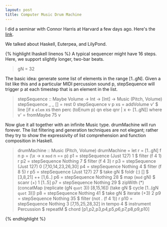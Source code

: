 ```yaml
---
layout: post
title: Computer Music Drum Machine
---
```

I did a seminar with Connor Harris at Harvard a few days ago. Here's the [link](https://manual.cs50.net/seminars/).

We talked about Haskell, Euterpea, and LilyPond.

{% highlight lhaskell linenos %}
A typical sequencer might have 16 steps. Here, we support slightly longer,
two-bar beats.

> gN = 32

The basic idea: generate some list of elements in the range [1..gN]. Given a
list like this and a particular MIDI percussion sound p, stepSequence will
trigger p at each timestep that is an element in the list.

> stepSequence :: Maybe Volume -> Int -> [Int] -> Music (Pitch, Volume)
> stepSequence _ _ [] = rest 0
> stepSequence v p xs = addVolume v' $ line [if x `elem` xs then perc (toEnum p) qn else qnr | x <- [1..gN]] where v' = fromMaybe 75 v

Now glue it all together with an infinite Music type. drumMachine will run
forever. The list filtering and generation techniques are not elegant; rather
they try to show the expressivity of list comprehension and function
composition in Haskell.

> drumMachine :: Music (Pitch, Volume)
> drumMachine = let r = [1..gN]
>                   f n p = (\x -> x `mod` n == p)
>                   p1 = stepSequence (Just 127) 1 $ filter (f 4 1) r
>                   p2 = stepSequence Nothing 7 $ filter (f 4 3) r
>                   p3 = stepSequence (Just 127) 0 [7,10,14,23,26,30]
>                   p4 = stepSequence Nothing 4 $ filter (f 8 5) r
>                   p5 = stepSequence (Just 127) 27 $ take gN $ foldr (:) [] $ [3,8,21] ++ [1,6..]
>                   p6 = stepSequence Nothing 28 $ map (`mod` gN) $ scanr (+) 1 [1..5]
>                   p7 = stepSequence Nothing 29 $ zipWith (*) (concatMap (replicate (gN `quot` 3)) [8,15,16]) (take gN $ cycle [1..(gN `quot` 3)])
>                   p8 = stepSequence Nothing 41 $ take gN $ iterate (+3) 2
>                   p9 = stepSequence Nothing 35 $ filter (not . (f 4 1)) r
>                   p10 = stepSequence Nothing 3 [7,15,25,28,32]
>               in tempo 4 $ instrument Percussion $ repeatM $ chord [p1,p2,p3,p4,p5,p6,p7,p8,p9,p10]

{% endhighlight %}
